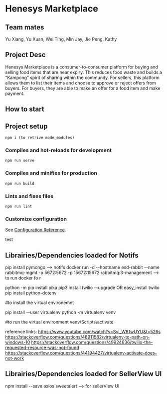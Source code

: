 # Henesys Marketplace

## Team mates
Yu Xiang, Yu Xuan, Wei Ting, Min Jay, Jie Peng, Kathy

## Project Desc
Henesys Marketplace is a consumer-to-consumer platform for buying and selling food items that are near expiry. This reduces food waste and builds a “Kampong” spirit of sharing within the community. 
For sellers, this platform allows them to list their items and choose to approve or reject offers from buyers. 
For buyers, they are able to make an offer for a food item and make payment.


## How to start


## Project setup
```
npm i (to retrive mode_modules)
```

### Compiles and hot-reloads for development
```
npm run serve
```

### Compiles and minifies for production
```
npm run build
```

### Lints and fixes files
```
npm run lint
```

### Customize configuration
See [Configuration Reference](https://cli.vuejs.org/config/).

test


## Librairies/Dependencies loaded for Notifs

pip install pymongo --> notifs
docker run -d --hostname esd-rabbit --name rabbitmq-mgmt -p 5672:5672 -p 15672:15672 rabbitmq:3-management --> to run docker fo r


python -m pip install pika
pip3 install twilio --upgrade OR easy_install twilio
pip install python-dotenv

#to install the virtual environemnt

pip install --user virtualenv
python -m virtualenv venv

#to run the virtual environment 
venv\Scripts\activate

reference links: https://www.youtube.com/watch?v=Svl_W81wUYU&t=526s 
https://stackoverflow.com/questions/48911582/virtualenv-to-path-on-windows-10 
https://stackoverflow.com/questions/49924636/twilio-the-requested-resource-was-not-found 
https://stackoverflow.com/questions/44194427/virtualenv-activate-does-not-work


## Librairies/Dependencies loaded for SellerView UI
npm install --save axios sweetalert --> for sellerView UI